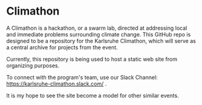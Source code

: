# Climathon

A Climathon is a hackathon, or a swarm lab, directed at addressing local and immediate problems surrounding climate change. This GitHub repo is designed to be a repository for the Karlsruhe Climathon, which will serve as a central archive for projects from the event.

Currently, this repository is being used to host a static web site from organizing purposes.

To connect with the program's team, use our Slack Channel: https://karlsruhe-climathon.slack.com/ .

It is my hope to see the site become a model for other similar events.
